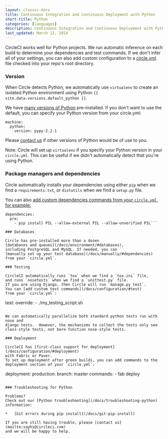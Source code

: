 ```yaml
---
layout: classic-docs
title: Continuous Integration and Continuous Deployment with Python
short-title: Python
categories: [languages]
description: Continuous Integration and Continuous Deployment with Python
last_updated: March 12, 2014
---
```


CircleCI works well for Python projects.
We run automatic inference on each build to determine your dependencies and test commands.
If we don't infer all of your settings, you can also add custom configuration to a
[circle.yml](/docs/configuration) file checked into your repo's root directory.

### Version

When Circle detects Python, we automatically use `virtualenv`
to create an isolated Python environment using Python `{{ site.data.versions.default_python }}`.

We have
[many versions of Python](/docs/environment/#python)
pre-installed. If you don't want to use the default, you can specify your Python version from your circle.yml:

```
machine:
  python:
    version: pypy-2.2.1
```

Please [contact us](mailto:sayhi@circleci.com)
if other versions of Python would be of use to you.

<span class='label label-info'>Note:</span>
Circle will set up `virtualenv` if you specify your Python version in your `circle.yml`.
This can be useful if we didn't automatically detect that you're using Python.

### Package managers and dependencies

Circle automatically installs your dependencies using either `pip`
when we find a `requirements.txt`, or `distutils`
when we find a `setup.py` file.

You can also
[add custom dependencies commands from your `circle.yml`, for example:](/docs/configuration/#dependencies)

```
dependencies:
  pre:
    - pip install PIL --allow-external PIL --allow-unverified PIL```

### Databases

Circle has pre-installed more than a dozen
[databases and queues](/docs/environment/#databases),
including PostgreSQL and MySQL. If needed, you can
[manually set up your test database](/docs/manually/#dependencies)
from your `circle.yml`.

### Testing

CircleCI automatically runs `tox` when we find a `tox.ini` file,
and runs `nosetests` when we find a `unittest.py` file.
If you are using Django, then Circle will run `manage.py test`.
You can [add custom test commands](/docs/configuration/#test)
from your `circle.yml`:

```
test:
  override:
    - ./my_testing_script.sh
```

We can automatically parallelize both standard python tests run with nose and
django tests.  However, the mechanisms to collect the tests only see
class-style tests, not bare-function nose-style tests.

### Deployment

CircleCI has [first-class support for deployment](/docs/configuration/#deployment)
with Fabric or Paver.
To set up deployment after green builds, you can add commands to the deployment section of your `circle.yml`:

```
deployment:
  production:
    branch: master
    commands:
      - fab deploy
```

### Troubleshooting for Python

Problems?
Check out our [Python troubleshooting](/docs/troubleshooting-python)
information:

*   [Git errors during pip install](/docs/git-pip-install)

If you are still having trouble, please [contact us](mailto:sayhi@circleci.com)
and we will be happy to help.
